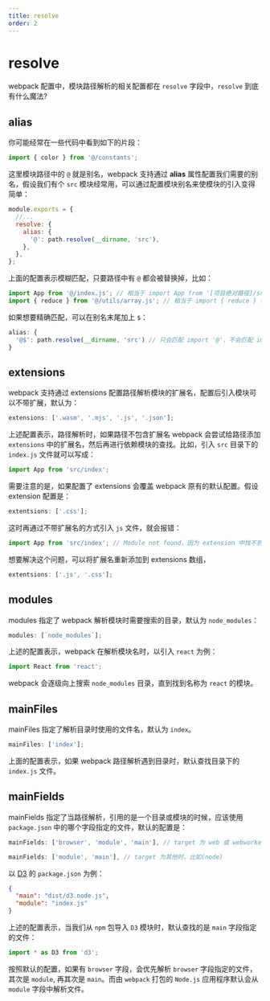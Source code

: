 ```yaml
---
title: resolve
order: 2
---
```


# resolve

webpack 配置中，模块路径解析的相关配置都在 `resolve` 字段中，`resolve` 到底有什么魔法?

## alias

你可能经常在一些代码中看到如下的片段：

```js
import { color } from '@/constants';
```

这里模块路径中的 `@` 就是别名，webpack 支持通过 **alias** 属性配置我们需要的别名，假设我们有个 `src` 模块经常用，可以通过配置模块别名来使模块的引入变得简单：

```js
module.exports = {
  //...
  resolve: {
    alias: {
      '@': path.resolve(__dirname, 'src'),
    },
  },
};
```

上面的配置表示模糊匹配，只要路径中有 `@` 都会被替换掉，比如：

```js
import App from '@/index.js'; // 相当于 import App from '[项目绝对路径]/src/index.js'
import { reduce } from '@/utils/array.js'; // 相当于 import { reduce } from '[项目绝对路径]/src/utils/array.js'
```

如果想要精确匹配，可以在别名末尾加上 `$`：

```js
alias: {
  '@$': path.resolve(__dirname, 'src') // 只会匹配 import '@'，不会匹配 import '@/xxx'
}
```

## extensions

webpack 支持通过 extensions 配置路径解析模块的扩展名，配置后引入模块可以不带扩展，默认为：

```js
extensions: ['.wasm', '.mjs', '.js', '.json'];
```

上述配置表示，路径解析时，如果路径不包含扩展名 webpack 会尝试给路径添加 `extensions` 中的扩展名，然后再进行依赖模块的查找。比如，引入 `src` 目录下的 `index.js` 文件就可以写成：

```js
import App from 'src/index';
```

需要注意的是，如果配置了 extensions 会覆盖 webpack 原有的默认配置。假设 extension 配置是：

```js
extentsions: ['.css'];
```

这时再通过不带扩展名的方式引入 `js` 文件，就会报错：

```js
import App from 'src/index'; // Module not found，因为 extension 中找不到扩展名对应的模块
```

想要解决这个问题，可以将扩展名重新添加到 extensions 数组，

```js
extentsions: ['.js', '.css'];
```

## modules

modules 指定了 webpack 解析模块时需要搜索的目录，默认为 `node_modules`：

```js
modules: [`node_modules`];
```

上述的配置表示，webpack 在解析模块名时，以引入 `react` 为例：

```js
import React from 'react';
```

webpack 会逐级向上搜索 `node_modules` 目录，直到找到名称为 `react` 的模块。

## mainFiles

mainFiles 指定了解析目录时使用的文件名，默认为 `index`。

```js
mainFiles: ['index'];
```

上面的配置表示，如果 webpack 路径解析遇到目录时，默认查找目录下的 `index.js` 文件。

## mainFields

mainFields 指定了当路径解析，引用的是一个目录或模块的时候，应该使用 `package.json` 中的哪个字段指定的文件，默认的配置是：

```js
mainFields: ['browser', 'module', 'main'], // target 为 web 或 webworker 时

mainFields: ['module', 'main'], // target 为其他时，比如(node)
```

以 [D3](https://github.com/d3/d3/blob/master/package.json) 的 `package.json` 为例：

```json
{
  "main": "dist/d3.node.js",
  "module": "index.js"
}
```

上述的配置表示，当我们从 `npm` 包导入 `D3` 模块时，默认查找的是 `main` 字段指定的文件：

```js
import * as D3 from 'd3';
```

按照默认的配置，如果有 `browser` 字段，会优先解析 `browser` 字段指定的文件，其次是 `module`, 再其次是 `main`。而由 `webpack` 打包的 `Node.js` 应用程序默认会从 `module` 字段中解析文件。
